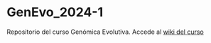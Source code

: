 # GenEvo_2024-1
Repositorio del curso Genómica Evolutiva.
Accede al [wiki del curso](https://github.com/gsilvaarias/GenEvo_2024-1/wiki)
